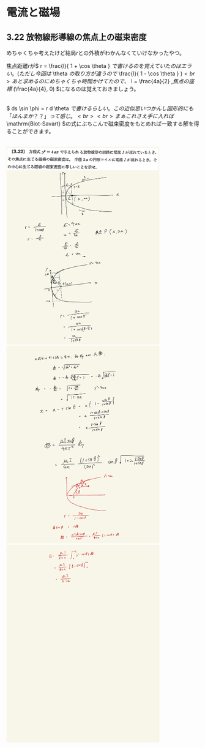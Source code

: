 <script type="text/javascript" async src="https://cdnjs.cloudflare.com/ajax/libs/mathjax/2.7.7/MathJax.js?config=TeX-MML-AM_CHTML">

</script>

<script type="text/x-mathjax-config">
 MathJax.Hub.Config({
 tex2jax: {
 inlineMath: [['$', '$'] ],
 displayMath: [ ['$$','$$'], ["\\[","\\]"] ]
 }
 });
</script>

# 電流と磁場
## 3.22 放物線形導線の焦点上の磁束密度

めちゃくちゃ考えたけど結局$r$との外積がわかんなくていけなかったやつ。
<br>

焦点距離$r$が$ r = \frac{l}{ 1 + \cos \theta } $で書けるのを覚えていたのはエラい。(ただし今回は$ \theta $の取り方が違うので$ \frac{l}{ 1 - \cos \theta } $)
<br>
あと求めるのにめちゃくちゃ時間かけてたので、$ l = \frac{4a}{2} ,$焦点の座標$ (\frac{4a}{4}, 0) $になるのは覚えておきましょう。
<br>
<br>

$ ds \sin \phi = r d \theta $で書けるらしい。この近似思いつかんし図形的にも「ほんまか？？」って感じ。
<br>
<br>
まぁこれさえ手に入れば$ \mathrm{Biot-Savart} $の式にぶちこんで磁束密度をもとめれば一致する解を得ることができます。
<br>
<br>

<img width="400" alt="electromagnetism-130" src="./images/ecmf-22/Electromagnetism-130.jpg">
<img width="400" alt="electromagnetism-131" src="./images/ecmf-22/Electromagnetism-131.jpg">
<img width="400" alt="electromagnetism-132" src="./images/ecmf-22/Electromagnetism-132.jpg">
